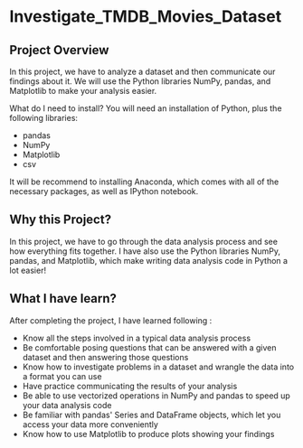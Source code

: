 # Investigate_TMDB_Movies_Dataset

## Project Overview

In this project, we have to analyze a dataset and then communicate our findings about it. We will use the Python libraries NumPy, pandas, and Matplotlib to make your analysis easier.

What do I need to install? You will need an installation of Python, plus the following libraries:

- pandas
- NumPy
- Matplotlib
- csv

It will be recommend to installing Anaconda, which comes with all of the necessary packages, as well as IPython notebook.

## Why this Project?

In this project, we have to go through the data analysis process and see how everything fits together. I have also use the Python libraries NumPy, pandas, and Matplotlib, which make writing data analysis code in Python a lot easier!

## What I have learn?

After completing the project, I have learned following :

- Know all the steps involved in a typical data analysis process
- Be comfortable posing questions that can be answered with a given dataset and then answering those questions
- Know how to investigate problems in a dataset and wrangle the data into a format you can use
- Have practice communicating the results of your analysis
- Be able to use vectorized operations in NumPy and pandas to speed up your data analysis code
- Be familiar with pandas' Series and DataFrame objects, which let you access your data more conveniently
- Know how to use Matplotlib to produce plots showing your findings

